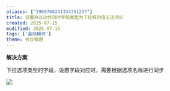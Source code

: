 ```yaml
---
aliases: ["1969768241334351237"]
title: 设置会议动作流时字段类型为下拉框的值无法同步
created: 2025-07-15
modified: 2025-07-15
tags: ['基础模块']
theme: 会议管理
---
```


**解决方案**

下拉选项类型的字段，设置字段对应时，需要根据选项名称进行同步

![](6dcfbc731d9fee21b007ae686c91a7fa.jpg)